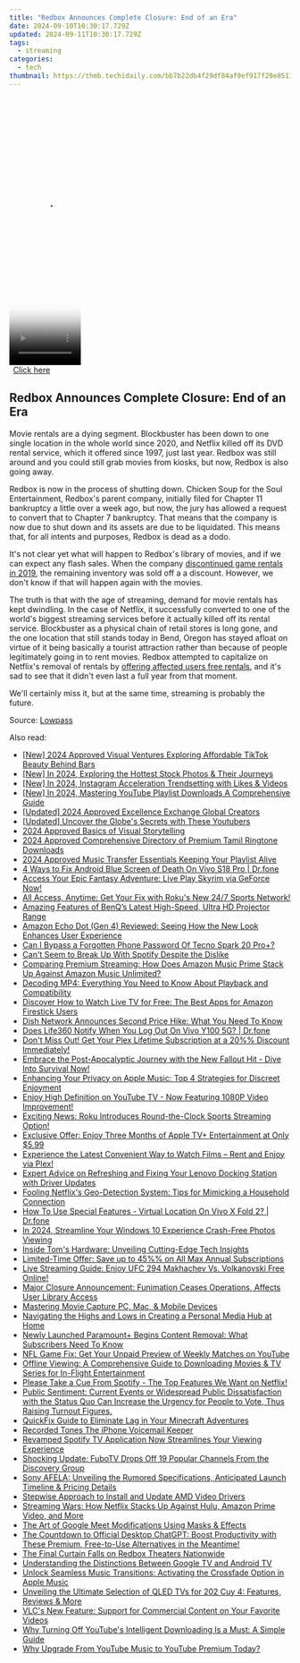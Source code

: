 ```yaml
---
title: "Redbox Announces Complete Closure: End of an Era"
date: 2024-09-10T10:30:17.729Z
updated: 2024-09-11T10:30:17.729Z
tags:
  - streaming
categories:
  - tech
thumbnail: https://thmb.techidaily.com/bb7b22db4f29df84af9ef917f29e85118ed689c604ae901531790591bfbc5dab.jpg
---
```






<!-- affiliate ads begin -->
<span id="1977028">
					<video width="128" height="480" style="cursor:pointer"
           poster="//a.impactradius-go.com/display-clicktoplayimage/1977028.png"
           onclick="if(!this.playClicked){this.play();this.setAttribute('controls',true);this.playClicked=true;}">
	   <source src="//a.impactradius-go.com/display-ad/22993-1977028">
	   <img src="//a.impactradius-go.com/display-clicktoplayimage/1977028.png" style="border: none; height: 100%; width: 100%; object-fit: contain">
	</video>
	<div style="width:80px;text-align:center"><a href="javascript:window.open(decodeURIComponent('https%3A%2F%2Fhomestyler.sjv.io%2Fc%2F5597632%2F1977028%2F22993'), '_blank');void(0);">Click here</a></div>
</span>
<img height="0" width="0" src="https://imp.pxf.io/i/5597632/1977028/22993" style="position:absolute;visibility:hidden;" border="0" />
<!-- affiliate ads end -->




## Redbox Announces Complete Closure: End of an Era

Movie rentals are a dying segment. Blockbuster has been down to one single location in the whole world since 2020, and Netflix killed off its DVD rental service, which it offered since 1997, just last year. Redbox was still around and you could still grab movies from kiosks, but now, Redbox is also going away.

 Redbox is now in the process of shutting down. Chicken Soup for the Soul Entertainment, Redbox's parent company, initially filed for Chapter 11 bankruptcy a little over a week ago, but now, the jury has allowed a request to convert that to Chapter 7 bankruptcy. That means that the company is now due to shut down and its assets are due to be liquidated. This means that, for all intents and purposes, Redbox is dead as a dodo.

 It's not clear yet what will happen to Redbox's library of movies, and if we can expect any flash sales. When the company [discontinued game rentals in 2019](https://www.theverge.com/2019/12/9/21003320/redbox-video-games-rentals-purchases-movies-business), the remaining inventory was sold off a a discount. However, we don't know if that will happen again with the movies.

 The truth is that with the age of streaming, demand for movie rentals has kept dwindling. In the case of Netflix, it successfully converted to one of the world's biggest streaming services before it actually killed off its rental service. Blockbuster as a physical chain of retail stores is long gone, and the one location that still stands today in Bend, Oregon has stayed afloat on virtue of it being basically a tourist attraction rather than because of people legitimately going in to rent movies. Redbox attempted to capitalize on Netflix's removal of rentals by [offering affected users free rentals](https://discord-videos.techidaily.com/updated-in-2024-simplified-discord-integration-for-pc-and-phones/), and it's sad to see that it didn't even last a full year from that moment.

 We'll certainly miss it, but at the same time, streaming is probably the future.

 Source: [Lowpass](https://www.lowpass.cc/p/redbox-shutting-down)

<ins class="adsbygoogle"
     style="display:block"
     data-ad-format="autorelaxed"
     data-ad-client="ca-pub-7571918770474297"
     data-ad-slot="1223367746"></ins>



<ins class="adsbygoogle"
     style="display:block"
     data-ad-client="ca-pub-7571918770474297"
     data-ad-slot="8358498916"
     data-ad-format="auto"
     data-full-width-responsive="true"></ins>

<span class="atpl-alsoreadstyle">Also read:</span>
<div><ul>
<li><a href="https://fox-http.techidaily.com/new-2024-approved-visual-ventures-exploring-affordable-tiktok-beauty-behind-bars/"><u>[New] 2024 Approved  Visual Ventures  Exploring Affordable TikTok Beauty Behind Bars</u></a></li>
<li><a href="https://fox-info.techidaily.com/new-in-2024-exploring-the-hottest-stock-photos-and-their-journeys/"><u>[New] In 2024, Exploring the Hottest Stock Photos & Their Journeys</u></a></li>
<li><a href="https://instagram-video-files.techidaily.com/new-in-2024-instagram-acceleration-trendsetting-with-likes-and-videos/"><u>[New] In 2024, Instagram Acceleration  Trendsetting with Likes & Videos</u></a></li>
<li><a href="https://youtube-blog.techidaily.com/n-2024-mastering-youtube-playlist-downloads-a-comprehensive-guide/"><u>[New] In 2024, Mastering YouTube Playlist Downloads  A Comprehensive Guide</u></a></li>
<li><a href="https://facebook-video-share.techidaily.com/updated-2024-approved-excellence-exchange-global-creators/"><u>[Updated] 2024 Approved  Excellence Exchange  Global Creators</u></a></li>
<li><a href="https://facebook-record-videos.techidaily.com/updated-uncover-the-globes-secrets-with-these-youtubers/"><u>[Updated] Uncover the Globe's Secrets with These Youtubers</u></a></li>
<li><a href="https://article-files.techidaily.com/2024-approved-basics-of-visual-storytelling/"><u>2024 Approved  Basics of Visual Storytelling</u></a></li>
<li><a href="https://extra-lessons.techidaily.com/2024-approved-comprehensive-directory-of-premium-tamil-ringtone-downloads/"><u>2024 Approved  Comprehensive Directory of Premium Tamil Ringtone Downloads</u></a></li>
<li><a href="https://fox-links.techidaily.com/2024-approved-music-transfer-essentials-keeping-your-playlist-alive/"><u>2024 Approved  Music Transfer Essentials  Keeping Your Playlist Alive</u></a></li>
<li><a href="https://howto.techidaily.com/4-ways-to-fix-android-blue-screen-of-death-on-vivo-s18-pro-drfone-by-drfone-fix-android-problems-fix-android-problems/"><u>4 Ways to Fix Android Blue Screen of Death On Vivo S18 Pro | Dr.fone</u></a></li>
<li><a href="https://media-tips.techidaily.com/access-your-epic-fantasy-adventure-live-play-skyrim-via-geforce-now/"><u>Access Your Epic Fantasy Adventure: Live Play Skyrim via GeForce Now!</u></a></li>
<li><a href="https://media-tips.techidaily.com/all-access-anytime-get-your-fix-with-rokus-new-247-sports-network/"><u>All Access, Anytime: Get Your Fix with Roku's New 24/7 Sports Network!</u></a></li>
<li><a href="https://media-tips.techidaily.com/amazing-features-of-benqs-latest-high-speed-ultra-hd-projector-range/"><u>Amazing Features of BenQ’s Latest High-Speed, Ultra HD Projector Range</u></a></li>
<li><a href="https://buynow-marvelous.techidaily.com/amazon-echo-dot-gen-4-reviewed-seeing-how-the-new-look-enhances-user-experience/"><u>Amazon Echo Dot (Gen 4) Reviewed: Seeing How the New Look Enhances User Experience</u></a></li>
<li><a href="https://unlock-android.techidaily.com/can-i-bypass-a-forgotten-phone-password-of-tecno-spark-20-proplus-by-drfone-android/"><u>Can I Bypass a Forgotten Phone Password Of Tecno Spark 20 Pro+?</u></a></li>
<li><a href="https://media-tips.techidaily.com/cant-seem-to-break-up-with-spotify-despite-the-dislike/"><u>Can't Seem to Break Up With Spotify Despite the Dislike</u></a></li>
<li><a href="https://media-tips.techidaily.com/comparing-premium-streaming-how-does-amazon-music-prime-stack-up-against-amazon-music-unlimited/"><u>Comparing Premium Streaming: How Does Amazon Music Prime Stack Up Against Amazon Music Unlimited?</u></a></li>
<li><a href="https://media-tips.techidaily.com/decoding-mp4-everything-you-need-to-know-about-playback-and-compatibility/"><u>Decoding MP4: Everything You Need to Know About Playback and Compatibility</u></a></li>
<li><a href="https://media-tips.techidaily.com/discover-how-to-watch-live-tv-for-free-the-best-apps-for-amazon-firestick-users/"><u>Discover How to Watch Live TV for Free: The Best Apps for Amazon Firestick Users</u></a></li>
<li><a href="https://media-tips.techidaily.com/dish-network-announces-second-price-hike-what-you-need-to-know/"><u>Dish Network Announces Second Price Hike: What You Need To Know</u></a></li>
<li><a href="https://fake-location.techidaily.com/does-life360-notify-when-you-log-out-on-vivo-y100-5g-drfone-by-drfone-virtual-android/"><u>Does Life360 Notify When You Log Out On Vivo Y100 5G? | Dr.fone</u></a></li>
<li><a href="https://media-tips.techidaily.com/dont-miss-out-get-your-plex-lifetime-subscription-at-a-20-discount-immediately/"><u>Don't Miss Out! Get Your Plex Lifetime Subscription at a 20%% Discount Immediately!</u></a></li>
<li><a href="https://media-tips.techidaily.com/embrace-the-post-apocalyptic-journey-with-the-new-fallout-hit-dive-into-survival-now/"><u>Embrace the Post-Apocalyptic Journey with the New Fallout Hit - Dive Into Survival Now!</u></a></li>
<li><a href="https://media-tips.techidaily.com/enhancing-your-privacy-on-apple-music-top-4-strategies-for-discreet-enjoyment/"><u>Enhancing Your Privacy on Apple Music: Top 4 Strategies for Discreet Enjoyment</u></a></li>
<li><a href="https://media-tips.techidaily.com/enjoy-high-definition-on-youtube-tv-now-featuring-1080p-video-improvement/"><u>Enjoy High Definition on YouTube TV - Now Featuring 1080P Video Improvement!</u></a></li>
<li><a href="https://media-tips.techidaily.com/exciting-news-roku-introduces-round-the-clock-sports-streaming-option/"><u>Exciting News: Roku Introduces Round-the-Clock Sports Streaming Option!</u></a></li>
<li><a href="https://media-tips.techidaily.com/exclusive-offer-enjoy-three-months-of-apple-tvplus-entertainment-at-only-599/"><u>Exclusive Offer: Enjoy Three Months of Apple TV+ Entertainment at Only $5.99</u></a></li>
<li><a href="https://media-tips.techidaily.com/experience-the-latest-convenient-way-to-watch-films-rent-and-enjoy-via-plex/"><u>Experience the Latest Convenient Way to Watch Films – Rent and Enjoy via Plex!</u></a></li>
<li><a href="https://hardware-help.techidaily.com/expert-advice-on-refreshing-and-fixing-your-lenovo-docking-station-with-driver-updates/"><u>Expert Advice on Refreshing and Fixing Your Lenovo Docking Station with Driver Updates</u></a></li>
<li><a href="https://media-tips.techidaily.com/fooling-netflixs-geo-detection-system-tips-for-mimicking-a-household-connection/"><u>Fooling Netflix's Geo-Detection System: Tips for Mimicking a Household Connection</u></a></li>
<li><a href="https://change-location.techidaily.com/how-to-use-special-features-virtual-location-on-vivo-x-fold-2-drfone-by-drfone-virtual-android/"><u>How To Use Special Features - Virtual Location On Vivo X Fold 2? | Dr.fone</u></a></li>
<li><a href="https://some-approaches.techidaily.com/in-2024-streamline-your-windows-10-experience-crash-free-photos-viewing/"><u>In 2024, Streamline Your Windows 10 Experience  Crash-Free Photos Viewing</u></a></li>
<li><a href="https://hardware-tips.techidaily.com/inside-toms-hardware-unveiling-cutting-edge-tech-insights/"><u>Inside Tom's Hardware: Unveiling Cutting-Edge Tech Insights</u></a></li>
<li><a href="https://media-tips.techidaily.com/limited-time-offer-save-up-to-45-on-all-max-annual-subscriptions/"><u>Limited-Time Offer: Save up to 45%% on All Max Annual Subscriptions</u></a></li>
<li><a href="https://media-tips.techidaily.com/live-streaming-guide-enjoy-ufc-294-makhachev-vs-volkanovski-free-online/"><u>Live Streaming Guide: Enjoy UFC 294 Makhachev Vs. Volkanovski Free Online!</u></a></li>
<li><a href="https://media-tips.techidaily.com/major-closure-announcement-funimation-ceases-operations-affects-user-library-access/"><u>Major Closure Announcement: Funimation Ceases Operations, Affects User Library Access</u></a></li>
<li><a href="https://desktop-recording.techidaily.com/mastering-movie-capture-pc-mac-and-mobile-devices/"><u>Mastering Movie Capture  PC, Mac, & Mobile Devices</u></a></li>
<li><a href="https://media-tips.techidaily.com/navigating-the-highs-and-lows-in-creating-a-personal-media-hub-at-home/"><u>Navigating the Highs and Lows in Creating a Personal Media Hub at Home</u></a></li>
<li><a href="https://media-tips.techidaily.com/newly-launched-paramountplus-begins-content-removal-what-subscribers-need-to-know/"><u>Newly Launched Paramount+ Begins Content Removal: What Subscribers Need To Know</u></a></li>
<li><a href="https://media-tips.techidaily.com/nfl-game-fix-get-your-unpaid-preview-of-weekly-matches-on-youtube/"><u>NFL Game Fix: Get Your Unpaid Preview of Weekly Matches on YouTube</u></a></li>
<li><a href="https://media-tips.techidaily.com/offline-viewing-a-comprehensive-guide-to-downloading-movies-and-tv-series-for-in-flight-entertainment/"><u>Offline Viewing: A Comprehensive Guide to Downloading Movies & TV Series for In-Flight Entertainment</u></a></li>
<li><a href="https://media-tips.techidaily.com/please-take-a-cue-from-spotify-the-top-features-we-want-on-netflix/"><u>Please Take a Cue From Spotify - The Top Features We Want on Netflix!</u></a></li>
<li><a href="https://media-tips.techidaily.com/public-sentiment-current-events-or-widespread-public-dissatisfaction-with-the-status-quo-can-increase-the-urgency-for-people-to-vote-thus-raising-turnout-fi53/"><u>Public Sentiment: Current Events or Widespread Public Dissatisfaction with the Status Quo Can Increase the Urgency for People to Vote, Thus Raising Turnout Figures.</u></a></li>
<li><a href="https://win-howtos.techidaily.com/quickfix-guide-to-eliminate-lag-in-your-minecraft-adventures/"><u>QuickFix Guide to Eliminate Lag in Your Minecraft Adventures</u></a></li>
<li><a href="https://extra-tips.techidaily.com/recorded-tones-the-iphone-voicemail-keeper/"><u>Recorded Tones  The iPhone Voicemail Keeper</u></a></li>
<li><a href="https://media-tips.techidaily.com/revamped-spotify-tv-application-now-streamlines-your-viewing-experience/"><u>Revamped Spotify TV Application Now Streamlines Your Viewing Experience</u></a></li>
<li><a href="https://media-tips.techidaily.com/shocking-update-fubotv-drops-off-19-popular-channels-from-the-discovery-group/"><u>Shocking Update: FuboTV Drops Off 19 Popular Channels From the Discovery Group</u></a></li>
<li><a href="https://techtrends.techidaily.com/sony-afela-unveiling-the-rumored-specifications-anticipated-launch-timeline-and-pricing-details/"><u>Sony AFELA: Unveiling the Rumored Specifications, Anticipated Launch Timeline & Pricing Details</u></a></li>
<li><a href="https://driver-install.techidaily.com/stepwise-approach-to-install-and-update-amd-video-drivers/"><u>Stepwise Approach to Install and Update AMD Video Drivers</u></a></li>
<li><a href="https://media-tips.techidaily.com/streaming-wars-how-netflix-stacks-up-against-hulu-amazon-prime-video-and-more/"><u>Streaming Wars: How Netflix Stacks Up Against Hulu, Amazon Prime Video, and More</u></a></li>
<li><a href="https://on-screen-recording.techidaily.com/the-art-of-google-meet-modifications-using-masks-and-effects/"><u>The Art of Google Meet Modifications  Using Masks & Effects</u></a></li>
<li><a href="https://tech-haven.techidaily.com/1722196716335-the-countdown-to-official-desktop-chatgpt-boost-productivity-with-these-premium-free-to-use-alternatives-in-the-meantime/"><u>The Countdown to Official Desktop ChatGPT: Boost Productivity with These Premium, Free-to-Use Alternatives in the Meantime!</u></a></li>
<li><a href="https://media-tips.techidaily.com/the-final-curtain-falls-on-redbox-theaters-nationwide/"><u>The Final Curtain Falls on Redbox Theaters Nationwide</u></a></li>
<li><a href="https://media-tips.techidaily.com/understanding-the-distinctions-between-google-tv-and-android-tv/"><u>Understanding the Distinctions Between Google TV and Android TV</u></a></li>
<li><a href="https://media-tips.techidaily.com/unlock-seamless-music-transitions-activating-the-crossfade-option-in-apple-music/"><u>Unlock Seamless Music Transitions: Activating the Crossfade Option in Apple Music</u></a></li>
<li><a href="https://media-tips.techidaily.com/unveiling-the-ultimate-selection-of-qled-tvs-for-202-cuy-4-features-reviews-and-more/"><u>Unveiling the Ultimate Selection of QLED TVs for 202 Cuy 4: Features, Reviews & More</u></a></li>
<li><a href="https://media-tips.techidaily.com/vlcs-new-feature-support-for-commercial-content-on-your-favorite-videos/"><u>VLC's New Feature: Support for Commercial Content on Your Favorite Videos</u></a></li>
<li><a href="https://media-tips.techidaily.com/why-turning-off-youtubes-intelligent-downloading-is-a-must-a-simple-guide/"><u>Why Turning Off YouTube's Intelligent Downloading Is a Must: A Simple Guide</u></a></li>
<li><a href="https://media-tips.techidaily.com/why-upgrade-from-youtube-music-to-youtube-premium-today/"><u>Why Upgrade From YouTube Music to YouTube Premium Today?</u></a></li>
</ul></div>

